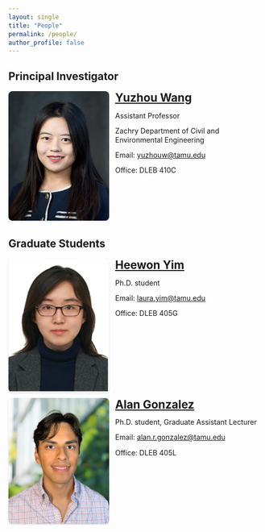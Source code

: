 ```yaml
---
layout: single
title: "People"
permalink: /people/
author_profile: false
---
```


<style>
.pi-card{display:flex;gap:.75rem;align-items:flex-start;flex-wrap:wrap;margin-bottom:.5rem}
.pi-card .pi-photo img{width:200px;max-width:35vw;height:auto;border-radius:8px;box-shadow:0 1px 3px rgba(0,0,0,.15)}
.pi-card .pi-text{flex:1 1 260px;min-width:260px}
.pi-card .pi-text h3{margin:0 0 .5rem 0;line-height:1.2;font-size: 1.4rem; font-weight: 700; */}
.pi-card .pi-text p{margin:.8rem 0;line-height:1.25}
.pi-icons{display:flex;gap:.8rem;font-size:3.5rem;line-height:1;margin-top:.6rem}
@media (max-width: 800px){.pi-card{flex-direction:column;align-items:flex-start}}
</style>

## Principal Investigator
<div class="pi-card">
<a class="pi-photo" href="/people/yuzhou-wang/">
<img src="/images/profile_new.jpeg" alt="Yuzhou Wang">
</a>
<div class="pi-text">
<h3 style="margin-top:0;"><a href="/people/yuzhou-wang/">Yuzhou Wang</a></h3>
<p>Assistant Professor</p>
<p>Zachry Department of Civil and Environmental Engineering</p>
<p>Email: <a href="mailto:yuzhouw@tamu.edu">yuzhouw@tamu.edu</a></p>
<p>Office: DLEB 410C</p>
<p class="pi-icons">
<a href="https://scholar.google.com/citations?user=vH2cj8MAAAAJ" target="_blank" rel="noopener" aria-label="Google Scholar"><i class="ai ai-google-scholar"></i></a>
<a href="https://www.linkedin.com/in/yuzhouwang" target="_blank" rel="noopener" aria-label="LinkedIn"><i class="fab fa-linkedin"></i></a>
<a href="https://www.researchgate.net/profile/Yuzhou-Wang-13" target="_blank" rel="noopener" aria-label="ResearchGate"><i class="ai ai-researchgate"></i></a>
<a href="https://github.com/yuzhou-wang" target="_blank" rel="noopener" aria-label="GitHub"><i class="fab fa-github"></i></a>
<a href="https://orcid.org/0000-0003-3266-1367" target="_blank" rel="noopener" aria-label="ORCID"><i class="ai ai-orcid"></i></a>
</p>
</div>
</div>



## Graduate Students
<div class="pi-card">
<a class="pi-photo" href="/people/">
<img src="/images/Laura.png" alt="Heewon Yim">
</a>
<div class="pi-text">
<h3 style="margin-top:0;"><a href="/people/heewon-yim/">Heewon Yim</a></h3>
<p>Ph.D. student</p>
<p>Email: <a href="mailto:laura.yim@tamu.edu">laura.yim@tamu.edu</a></p>
<p>Office: DLEB 405G</p>
</div>
</div>

<div class="pi-card">
<a class="pi-photo" href="/people/">
<img src="/images/Headshot_AG.png" alt="Alan Gonzalez">
</a>
<div class="pi-text">
<h3 style="margin-top:0;"><a href="/people/alan-gonzalez/">Alan Gonzalez</a></h3>
<p>Ph.D. student, Graduate Assistant Lecturer</p>
<p>Email: <a href="mailto:alan.r.gonzalez@tamu.edu">alan.r.gonzalez@tamu.edu</a></p>
<p>Office: DLEB 405L</p>
</div>
</div>




